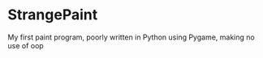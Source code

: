 StrangePaint
============

My first paint program, poorly written in Python using Pygame, making no use of oop
